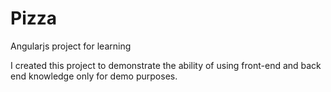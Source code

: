 # Pizza
Angularjs project for learning

I created this project to demonstrate the ability of using front-end and back end knowledge only for demo purposes. 
